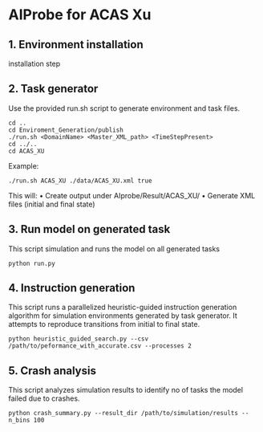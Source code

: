 # AIProbe for ACAS Xu

## 1. Environment installation
installation step

## 2. Task generator
Use the provided run.sh script to generate environment and task files.
```
cd ..
cd Enviroment_Generation/publish
./run.sh <DomainName> <Master_XML_path> <TimeStepPresent>
cd ../..
cd ACAS_XU

```
Example:
```
./run.sh ACAS_XU ./data/ACAS_XU.xml true

```
This will:
•	Create output under AIprobe/Result/ACAS_XU/
•	Generate XML files (initial and final state)


## 3. Run model on generated task
This script simulation and runs the model on all generated tasks

```
python run.py
```

## 4. Instruction generation
This script runs a parallelized heuristic-guided instruction generation algorithm for simulation environments generated by task generator. It attempts to reproduce transitions from initial to final state.
```
python heuristic_guided_search.py --csv /path/to/peformance_with_accurate.csv --processes 2

```

## 5. Crash analysis
This script analyzes simulation results to identify no of tasks the model failed due to crashes.

```
python crash_summary.py --result_dir /path/to/simulation/results --n_bins 100

```

